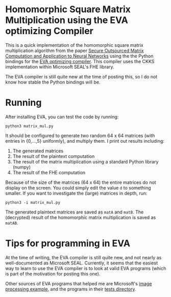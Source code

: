 # Homomorphic Square Matrix Multiplication using the EVA optimizing Compiler

This is a quick implementation of the homomorphic square matrix multiplication
algorithm from the paper [Secure Outsourced Matrix Computation
and Application to Neural Networks](https://eprint.iacr.org/2018/1041.pdf) using
the the Python bindings for the [EVA optimizing compiler](https://github.com/microsoft/EVA).
This compiler uses the CKKS implementation within Microsoft SEAL's FHE library.

The EVA compiler is still quite new at the time of posting this, 
so I do not know how stable the Python bindings will be.

# Running

After installing EVA, you can test the code by running:

```python3 matrix_mul.py```

It should be configured to generate two random 64 x 64 matrices (with entries in
{0,...,5} uniformly), and multiply them. I print out results including:

1. The generated matrices
2. The result of the plaintext computation
3. The result of the matrix multiplication using a standard Python library
   (numpy)
4. The result of the FHE computation

Because of the size of the matrices (64 x 64) the entire matrices do not display on the
screen. You could simply edit the value `d` to something smaller.
If you want to investigate the (large) matrices in depth, run:

```python3 -i matrix_mul.py```

The generated plaintext matrices are saved as `matA` and `matB`.
The (decrypted) result of the homomorphic matrix multiplication is saved as
`matAB`.

# Tips for programming in EVA

At the time of writing, the EVA compiler is still quite new, and not nearly as
well-documented as Microsoft SEAL. Currently, it seems that the easiest way to
learn to use the EVA compiler is to look at valid EVA programs (which is part of
the motivation for posting this one).

Other sources of EVA programs that helped me are Microsoft's [image processing
example](https://github.com/microsoft/EVA/blob/main/examples/image_processing.py),
and the programs in their [tests
directory](https://github.com/microsoft/EVA/tree/main/tests).
